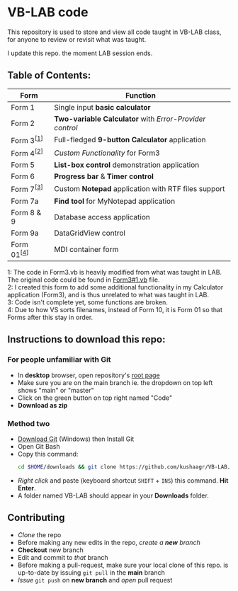 # VB-LAB code

This repository is used to store and view all code taught in VB-LAB class, for anyone to review or revisit what was taught.

I update this repo. the moment LAB session ends.

## Table of Contents:

| Form   | Function |
| ------ | -------- |
| Form 1 | Single input __basic calculator__ |
| Form 2 | __Two-variable Calculator__ with *Error-Provider control* |
| Form 3<sup>\[[1](#footnote1)\]</sup> | Full-fledged __9-button Calculator__ application |
| Form 4<sup>[[2](#footnote2)\]</sup> | *Custom Functionality* for Form3 |
| Form 5 | __List-box control__ demonstration application |
| Form 6 | __Progress bar__ & __Timer control__ |
| Form 7<sup>[[3](#footnote3)\]</sup> | Custom __Notepad__ application with RTF files support |
| Form 7a| __Find tool__ for MyNotepad application |
| Form 8 & 9 | Database access application |
| Form 9a | DataGridView control |
| Form 01<sup>[[4](#footnote4)\]</sup> | MDI container form |

<a name="footnote1">1</a>: The code in Form3.vb is heavily modified from what was taught in LAB. The original code could be found in [Form3#1.vb](./WindowsApplication1/Form3%231.vb) file.  
<a name="footnote2">2</a>: I created this form to add some additional functionality in my Calculator application (Form3), and is thus unrelated to what was taught in LAB.  
<a name="footnote3">3</a>: Code isn't complete yet, some functions are broken.  
<a name="footnote4">4</a>: Due to how VS sorts filenames, instead of Form 10, it is Form 01 so that Forms after this stay in order.


## Instructions to download this repo:

### For people unfamiliar with Git
* In __desktop__ browser, open repository's [root page](http://github.com/kushaagr/VB-LAB)
* Make sure you are on the main branch ie. the dropdown
  on top left shows "main" or "master"
* Click on the green button on top right named "Code"
* __Download as zip__ 

### Method two
* [Download Git](https://git-scm.com/download/Win) (Windows) then Install Git
* Open Git Bash
* Copy this command:
	```bash
	cd $HOME/downloads && git clone https://github.com/kushaagr/VB-LAB.git && explorer ".\VB-LAB"
	```
* *Right click* and paste (keyboard shortcut `SHIFT` + `INS`) this command. __Hit Enter__.
* A folder named VB-LAB should appear in your __Downloads__ folder.


## Contributing

* *Clone* the repo
* Before making any new edits in the repo, *create a **new** branch* 
* __Checkout__ new branch
* Edit and commit to *that* branch
* Before making a pull-request, make sure your local clone of this 
  repo. is up-to-date by issuing `git pull` in the __main__ branch
* *Issue* `git push` on __new branch__ and *open* pull request
